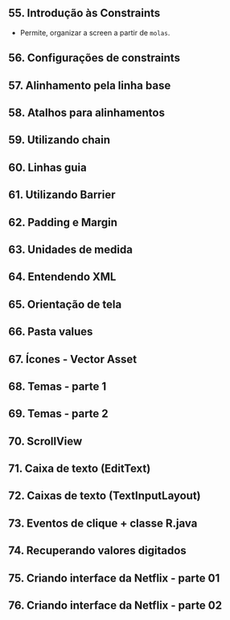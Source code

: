 
## 55. Introdução às Constraints
- Permite, organizar a screen a partir de `molas`.
## 56. Configurações de constraints

## 57. Alinhamento pela linha base

## 58. Atalhos para alinhamentos

## 59. Utilizando chain

## 60. Linhas guia

## 61. Utilizando Barrier

## 62. Padding e Margin

## 63. Unidades de medida

## 64. Entendendo XML

## 65. Orientação de tela

## 66. Pasta values

## 67. Ícones - Vector Asset

## 68. Temas - parte 1

## 69. Temas - parte 2

## 70. ScrollView

## 71. Caixa de texto (EditText)

## 72. Caixas de texto (TextInputLayout)

## 73. Eventos de clique + classe R.java

## 74. Recuperando valores digitados

## 75. Criando interface da Netflix - parte 01

## 76. Criando interface da Netflix - parte 02

